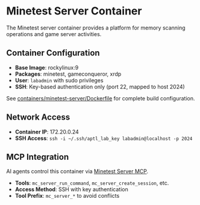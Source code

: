 # Minetest Server Container

The Minetest server container provides a platform for memory scanning operations and game server activities.

## Container Configuration

- **Base Image**: rockylinux:9
- **Packages**: minetest, gameconqueror, xrdp
- **User**: `labadmin` with sudo privileges
- **SSH**: Key-based authentication only (port 22, mapped to host 2024)

See [containers/minetest-server/Dockerfile](../../containers/minetest-server/Dockerfile) for complete build configuration.

## Network Access

- **Container IP**: 172.20.0.24
- **SSH Access**: `ssh -i ~/.ssh/aptl_lab_key labadmin@localhost -p 2024`

## MCP Integration

AI agents control this container via [Minetest Server MCP](../../mcp-minetest-server/README.md).

- **Tools**: `mc_server_run_command`, `mc_server_create_session`, etc.
- **Access Method**: SSH with key authentication
- **Tool Prefix**: `mc_server_*` to avoid conflicts
